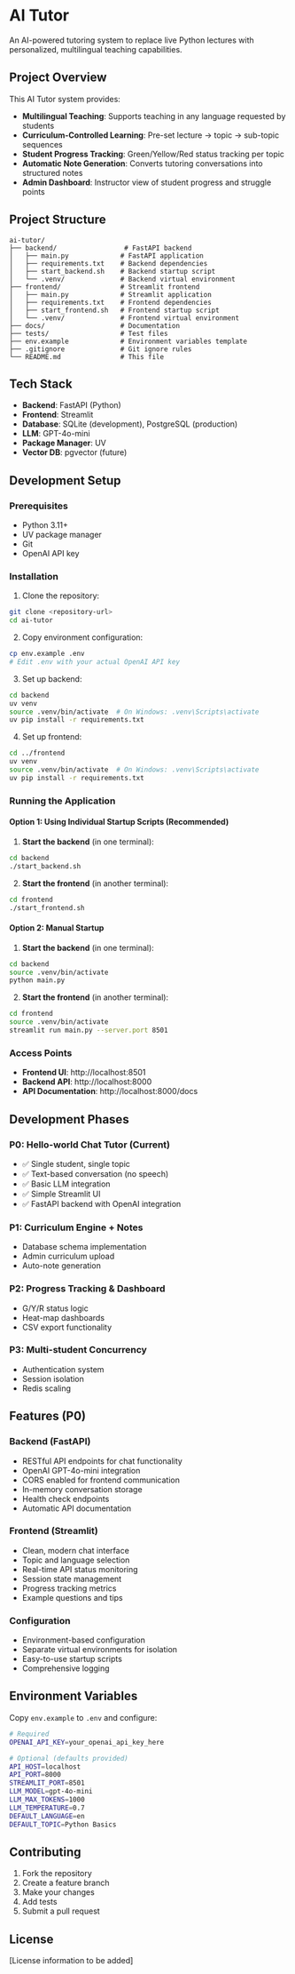 # AI Tutor

An AI-powered tutoring system to replace live Python lectures with personalized, multilingual teaching capabilities.

## Project Overview

This AI Tutor system provides:
- **Multilingual Teaching**: Supports teaching in any language requested by students
- **Curriculum-Controlled Learning**: Pre-set lecture → topic → sub-topic sequences
- **Student Progress Tracking**: Green/Yellow/Red status tracking per topic
- **Automatic Note Generation**: Converts tutoring conversations into structured notes
- **Admin Dashboard**: Instructor view of student progress and struggle points

## Project Structure

```
ai-tutor/
├── backend/                 # FastAPI backend
│   ├── main.py             # FastAPI application
│   ├── requirements.txt    # Backend dependencies
│   ├── start_backend.sh    # Backend startup script
│   └── .venv/              # Backend virtual environment
├── frontend/               # Streamlit frontend
│   ├── main.py             # Streamlit application
│   ├── requirements.txt    # Frontend dependencies
│   ├── start_frontend.sh   # Frontend startup script
│   └── .venv/              # Frontend virtual environment
├── docs/                   # Documentation
├── tests/                  # Test files
├── env.example             # Environment variables template
├── .gitignore              # Git ignore rules
└── README.md               # This file
```

## Tech Stack

- **Backend**: FastAPI (Python)
- **Frontend**: Streamlit
- **Database**: SQLite (development), PostgreSQL (production)
- **LLM**: GPT-4o-mini
- **Package Manager**: UV
- **Vector DB**: pgvector (future)

## Development Setup

### Prerequisites

- Python 3.11+
- UV package manager
- Git
- OpenAI API key

### Installation

1. Clone the repository:
```bash
git clone <repository-url>
cd ai-tutor
```

2. Copy environment configuration:
```bash
cp env.example .env
# Edit .env with your actual OpenAI API key
```

3. Set up backend:
```bash
cd backend
uv venv
source .venv/bin/activate  # On Windows: .venv\Scripts\activate
uv pip install -r requirements.txt
```

4. Set up frontend:
```bash
cd ../frontend
uv venv
source .venv/bin/activate  # On Windows: .venv\Scripts\activate
uv pip install -r requirements.txt
```

### Running the Application

#### Option 1: Using Individual Startup Scripts (Recommended)

1. **Start the backend** (in one terminal):
```bash
cd backend
./start_backend.sh
```

2. **Start the frontend** (in another terminal):
```bash
cd frontend
./start_frontend.sh
```

#### Option 2: Manual Startup

1. **Start the backend** (in one terminal):
```bash
cd backend
source .venv/bin/activate
python main.py
```

2. **Start the frontend** (in another terminal):
```bash
cd frontend
source .venv/bin/activate
streamlit run main.py --server.port 8501
```

### Access Points

- **Frontend UI**: http://localhost:8501
- **Backend API**: http://localhost:8000
- **API Documentation**: http://localhost:8000/docs

## Development Phases

### P0: Hello-world Chat Tutor (Current)
- ✅ Single student, single topic
- ✅ Text-based conversation (no speech)
- ✅ Basic LLM integration
- ✅ Simple Streamlit UI
- ✅ FastAPI backend with OpenAI integration

### P1: Curriculum Engine + Notes
- Database schema implementation
- Admin curriculum upload
- Auto-note generation

### P2: Progress Tracking & Dashboard
- G/Y/R status logic
- Heat-map dashboards
- CSV export functionality

### P3: Multi-student Concurrency
- Authentication system
- Session isolation
- Redis scaling

## Features (P0)

### Backend (FastAPI)
- RESTful API endpoints for chat functionality
- OpenAI GPT-4o-mini integration
- CORS enabled for frontend communication
- In-memory conversation storage
- Health check endpoints
- Automatic API documentation

### Frontend (Streamlit)
- Clean, modern chat interface
- Topic and language selection
- Real-time API status monitoring
- Session state management
- Progress tracking metrics
- Example questions and tips

### Configuration
- Environment-based configuration
- Separate virtual environments for isolation
- Easy-to-use startup scripts
- Comprehensive logging

## Environment Variables

Copy `env.example` to `.env` and configure:

```bash
# Required
OPENAI_API_KEY=your_openai_api_key_here

# Optional (defaults provided)
API_HOST=localhost
API_PORT=8000
STREAMLIT_PORT=8501
LLM_MODEL=gpt-4o-mini
LLM_MAX_TOKENS=1000
LLM_TEMPERATURE=0.7
DEFAULT_LANGUAGE=en
DEFAULT_TOPIC=Python Basics
```

## Contributing

1. Fork the repository
2. Create a feature branch
3. Make your changes
4. Add tests
5. Submit a pull request

## License

[License information to be added]

